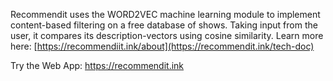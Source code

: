 Recommendit uses the WORD2VEC machine learning module to implement content-based filtering on a free database of shows. Taking input from the user, it compares its description-vectors using cosine similarity.
Learn more here: [https://recommendiit.ink/about](https://recommendit.ink/tech-doc)


Try the Web App: https://recommendit.ink
